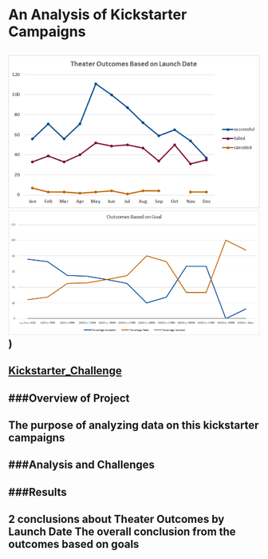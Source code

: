 # An Analysis of Kickstarter Campaigns
![Theater_Outcomes_vs_Launch](https://github.com/vzhang90/Kickstarter_Analysis/blob/main/Theater_Outcomes_vs_Launch.png)
![Outcomes_vs_Goals](https://github.com/vzhang90/Kickstarter_Analysis/blob/main/Outcomes_vs_Goals.png))
---
[Kickstarter_Challenge](path/to/Kickstarter_Challenge.xlxs)
---
###Overview of Project
---
The purpose of analyzing data on this kickstarter campaigns
---
###Analysis and Challenges
---
###Results
---
2 conclusions about Theater Outcomes by Launch Date
The overall conclusion from the outcomes based on goals 
---
